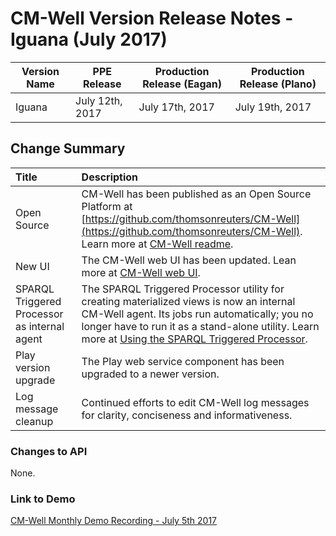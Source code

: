 # CM-Well Version Release Notes - Iguana (July 2017) #

Version Name | PPE Release | Production Release (Eagan) | Production Release (Plano)
-------------|----------------|-------------------------|-------------------
Iguana | July 12th, 2017 | July 17th, 2017 | July 19th, 2017

## Change Summary ##


 Title | Description
:------|:-----------
Open Source | CM-Well has been published as an Open Source Platform at [https://github.com/thomsonreuters/CM-Well](https://github.com/thomsonreuters/CM-Well). Learn more at [CM-Well readme](https://github.com/thomsonreuters/CM-Well/blob/master/Readme.md).
New UI | The CM-Well web UI has been updated. Lean more at [CM-Well web UI](https://github.com/thomsonreuters/CM-Well/blob/master/server/cmwell-docs/cmwell-infodocs/CM-WellWebInterface.md).
SPARQL Triggered Processor as internal agent | The SPARQL Triggered Processor utility for creating materialized views is now an internal CM-Well agent. Its jobs run automatically; you no longer have to run it as a stand-alone utility. Learn more at [Using the SPARQL Triggered Processor](https://github.com/thomsonreuters/CM-Well/blob/master/server/cmwell-docs/cmwell-infodocs/Tools.UsingTheSPARQLTriggerProcessor.md).
Play version upgrade | The Play web service component has been upgraded to a newer version. 
Log message cleanup | Continued efforts to edit CM-Well log messages for clarity, conciseness and informativeness. 

### Changes to API ###
None.

### Link to Demo ###
[CM-Well Monthly Demo Recording - July 5th 2017](https://thehub.thomsonreuters.com/docs/DOC-1789735)

